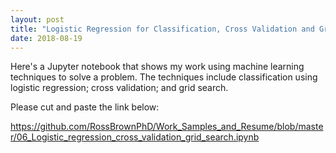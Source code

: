 ```yaml
---
layout: post
title: "Logistic Regression for Classification, Cross Validation and Grid Search: Work Samples of Machine Learning Techniques"
date: 2018-08-19
---
```


Here's a Jupyter notebook that shows my work using machine learning techniques to solve a problem. The techniques include classification using logistic regression; cross validation; and grid search. 

Please cut and paste the link below:

https://github.com/RossBrownPhD/Work_Samples_and_Resume/blob/master/06_Logistic_regression_cross_validation_grid_search.ipynb

